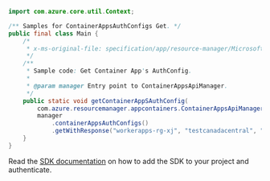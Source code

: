 ```java
import com.azure.core.util.Context;

/** Samples for ContainerAppsAuthConfigs Get. */
public final class Main {
    /*
     * x-ms-original-file: specification/app/resource-manager/Microsoft.App/preview/2022-01-01-preview/examples/AuthConfigs_Get.json
     */
    /**
     * Sample code: Get Container App's AuthConfig.
     *
     * @param manager Entry point to ContainerAppsApiManager.
     */
    public static void getContainerAppSAuthConfig(
        com.azure.resourcemanager.appcontainers.ContainerAppsApiManager manager) {
        manager
            .containerAppsAuthConfigs()
            .getWithResponse("workerapps-rg-xj", "testcanadacentral", "current", Context.NONE);
    }
}
```

Read the [SDK documentation](https://github.com/Azure/azure-sdk-for-java/blob/azure-resourcemanager-appcontainers_1.0.0-beta.1/sdk/appcontainers/azure-resourcemanager-appcontainers/README.md) on how to add the SDK to your project and authenticate.
